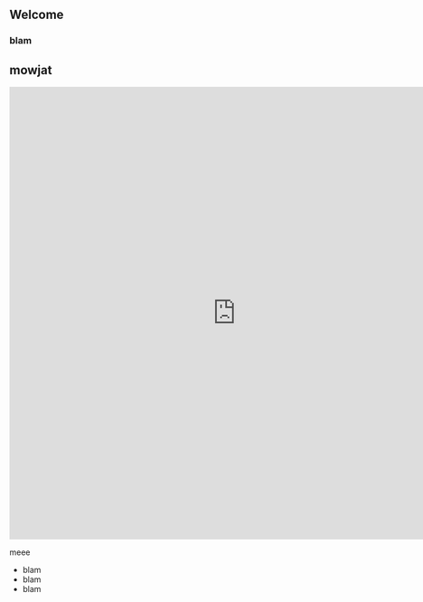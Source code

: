 ## Welcome

### blam

## mowjat

<iframe width="800" frameBorder="0" scrolling="no" height="800" src="https://dcoeurjo.github.io/testIO/toto.html" >
</iframe>

meee


<ul>
<li>blam</li>
<li>blam</li>
<li>blam</li>
</ul>
